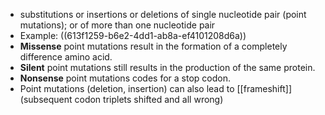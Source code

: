 - substitutions or insertions or deletions of single nucleotide pair (point mutations); or of more than one nucleotide pair
- Example: ((613f1259-b6e2-4dd1-ab8a-ef4101208d6a))
- **Missense** point mutations result in the formation of a completely difference amino acid.
- **Silent** point mutations still results in the production of the same protein.
- **Nonsense** point mutations codes for a stop codon.
- Point mutations (deletion, insertion) can also lead to [[frameshift]] (subsequent codon triplets shifted and all wrong)